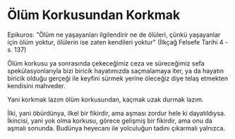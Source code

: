 # Ölüm Korkusundan Korkmak

Epikuros: "Ölüm ne yaşayanları ilgilendirir ne de ölüleri, çünkü yaşayanlar için ölüm yoktur, ölülerin ise zaten kendileri yoktur" (İlkçağ Felsefe Tarihi 4 - s. 137)

Ölüm korkusu ya sonrasında çekeceğimiz ceza ve süreceğimiz sefa spekülasyonlarıyla bizi biricik hayatımızda saçmalamaya iter, ya da hayatın biricik olduğu gerçeği ile keyfini sürmek yerine öleceğiz diye telaş etmekten kendisini mahveder.

Yani korkmak lazım ölüm korkusundan, kaçmak uzak durmak lazım.

İlki, yani öbürdünya, ilkel bir fikirdir, ama aşması zordur hele ki dayatıldıysa.
İkincisi, yani yok olma korkusu, görece gelişmiş bir fikirdir, ama onu da aşmalı sonunda.
Budünya heyecanı ile yolculuğun tadını çıkarmalı yalnızca.
